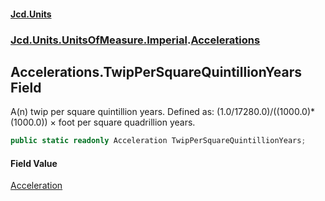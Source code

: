 #### [Jcd.Units](index.md 'index')
### [Jcd.Units.UnitsOfMeasure.Imperial](Jcd.Units.UnitsOfMeasure.Imperial.md 'Jcd.Units.UnitsOfMeasure.Imperial').[Accelerations](Accelerations.md 'Jcd.Units.UnitsOfMeasure.Imperial.Accelerations')

## Accelerations.TwipPerSquareQuintillionYears Field

A(n) twip per square quintillion years. Defined as: (1.0/17280.0)/((1000.0)*(1000.0)) × foot per square quadrillion years.

```csharp
public static readonly Acceleration TwipPerSquareQuintillionYears;
```

#### Field Value
[Acceleration](Acceleration.md 'Jcd.Units.UnitTypes.Acceleration')